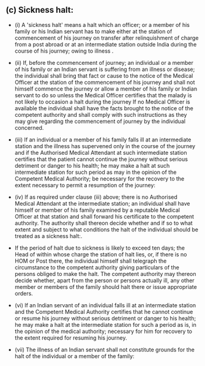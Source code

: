 ## (c) Sickness halt:

- (i) A 'sickness halt' means a halt which an officer; or a member of his family or his Indian servant has to make either at the station of commencement of his journey on transfer after relinquishment of charge from a post abroad or at an intermediate station outside India during the course of his journey; owing to illness .
- (ii) If, before the commencement of journey; an individual or a member of his family or an Indian servant is suffering from an illness or disease; the individual shall bring that fact or cause to the notice of the Medical Officer at the station of the commencement of his journey and shall not himself commence the journey or allow a member of his family or Indian servant to do so unless the Medical Officer certifies that the malady is not likely to occasion a halt during the journey If no Medical Officer is available the individual shall have the facts brought to the notice of the competent authority and shall comply with such instructions as they may give regarding the commencement of journey by the individual concerned.

- (iii) If an individual or a member of his family falls ill at an intermediate station and the illness has supervened only in the course of the journey and if the Authorised Medical Attendant at such intermediate station certifies that the patient cannot continue the journey without serious detriment or danger to his health; he may make a halt at such intermediate station for such period as may in the opinion of the Competent Medical  Authority; be necessary for the recovery to the extent necessary to permit a resumption of the journey:
- (iv) If as required under clause (iii) above; there is no Authorised Medical Attendant at the intermediate station; an individual shall have himself or member of his family examined by a reputable Medical Officer at that station and shall forward his certificate to the competent authority. The authority shall thereon decide whether and if so to what extent and subject to what conditions the halt of the individual should be treated as a sickness halt:.
- If the period of halt due to sickness is likely to exceed ten days; the Head of within whose charge the station of halt lies, or, if there is no HOM or Post there, the individual himself shall telegraph the circumstance to the competent authority giving particulars of the persons obliged to make the halt. The competent authority may thereon decide whether, apart from the person or persons actually ill, any other member or members of the family should halt there or issue appropriate orders.
- (vi) If an Indian servant of an individual falls ill at an intermediate station and the Competent Medical Authority certifies that he cannot continue or resume his journey without serious detriment or danger to his health; he may make a halt at the intermediate station for such a period as is, in the opinion of the medical authority; necessary for him for recovery to the extent required for resuming his journey.
- (vii) The illness of an Indian servant shall not constitute grounds for the halt of the individual or a member of the family:
